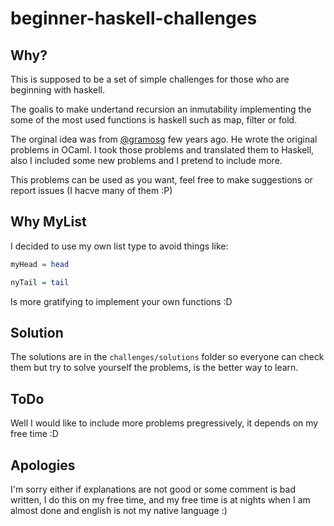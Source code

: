 # beginner-haskell-challenges

## Why?
This is supposed to be a set of simple challenges for those who are
beginning with haskell.

The goalis to make undertand recursion an inmutability implementing
the some of the most used functions is haskell such as map, filter or
fold.

The orginal idea was from [@gramosg](https://github.com/gramosg) few years ago. He wrote the
original problems in OCaml. I took those problems and translated them
to Haskell, also I included some new problems and I pretend to include
more.

This problems can be used as you want, feel free to make
suggestions or report issues (I hacve many of them :P)

## Why MyList
I decided to use my own list type to avoid things like:

```haskell
myHead = head

nyTail = tail
```

Is more gratifying to implement your own functions :D

## Solution
The solutions are in the `challenges/solutions` folder so everyone can
check them but try to solve yourself the problems, is the better way
to learn.

## ToDo
Well I would like to include more problems pregressively, it depends
on my free time :D

## Apologies
I'm sorry either if explanations are not good or some comment is bad
written, I do this on my free time, and my free time is at nights when
I am almost done and english is not my native language :)
